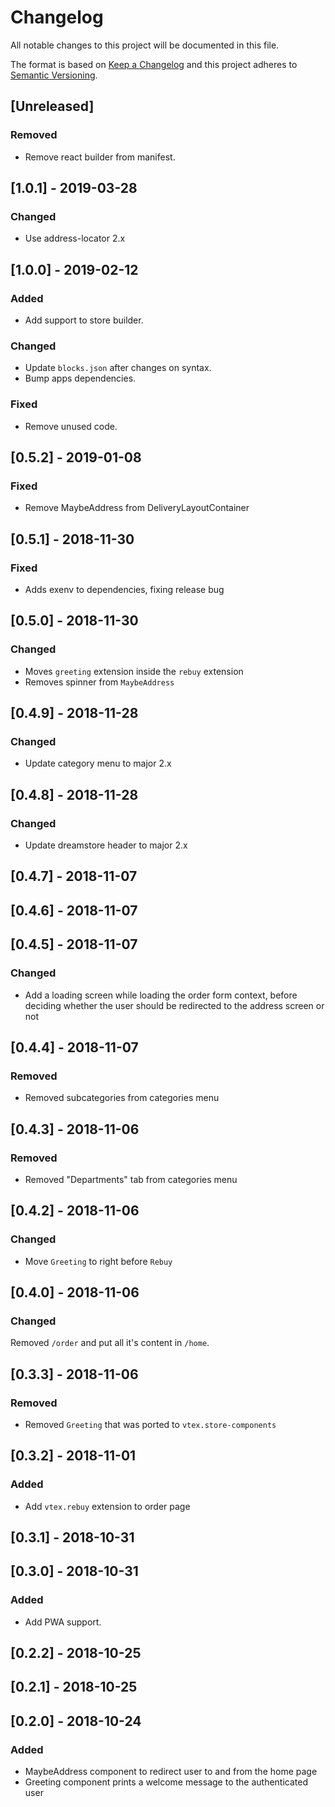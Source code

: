 # Changelog

All notable changes to this project will be documented in this file.

The format is based on [Keep a Changelog](http://keepachangelog.com/en/1.0.0/)
and this project adheres to [Semantic Versioning](http://semver.org/spec/v2.0.0.html).

## [Unreleased]
### Removed
- Remove react builder from manifest.

## [1.0.1] - 2019-03-28
### Changed
- Use address-locator 2.x

## [1.0.0] - 2019-02-12
### Added
- Add support to store builder.

### Changed
- Update `blocks.json` after changes on syntax.
- Bump apps dependencies.

### Fixed
- Remove unused code.

## [0.5.2] - 2019-01-08
### Fixed
- Remove MaybeAddress from DeliveryLayoutContainer

## [0.5.1] - 2018-11-30
### Fixed
- Adds exenv to dependencies, fixing release bug

## [0.5.0] - 2018-11-30

### Changed
- Moves `greeting` extension inside the `rebuy` extension
- Removes spinner from `MaybeAddress`

## [0.4.9] - 2018-11-28

### Changed
- Update category menu to major 2.x

## [0.4.8] - 2018-11-28

### Changed
- Update dreamstore header to major 2.x

## [0.4.7] - 2018-11-07

## [0.4.6] - 2018-11-07

## [0.4.5] - 2018-11-07

### Changed
- Add a loading screen while loading the order form context, before deciding whether the user should be redirected to the address screen or not

## [0.4.4] - 2018-11-07
### Removed
- Removed subcategories from categories menu

## [0.4.3] - 2018-11-06
### Removed
- Removed "Departments" tab from categories menu

## [0.4.2] - 2018-11-06
### Changed
- Move `Greeting` to right before `Rebuy`

## [0.4.0] - 2018-11-06
### Changed
Removed `/order` and put all it's content in `/home`.

## [0.3.3] - 2018-11-06
### Removed
- Removed `Greeting` that was ported to `vtex.store-components`

## [0.3.2] - 2018-11-01
### Added
- Add `vtex.rebuy` extension to order page

## [0.3.1] - 2018-10-31

## [0.3.0] - 2018-10-31
### Added
- Add PWA support.

## [0.2.2] - 2018-10-25

## [0.2.1] - 2018-10-25

## [0.2.0] - 2018-10-24
### Added
- MaybeAddress component to redirect user to and from the home page
- Greeting component prints a welcome message to the authenticated user
